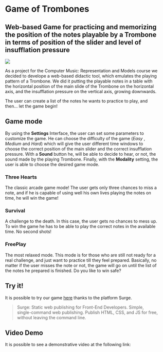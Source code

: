 # Game of Trombones
## Web-based Game for practicing and memorizing the position of the notes playable by a Trombone in terms of position of the slider and level of insufflation pressure

![](imgs/IMG1.jpeg)

As a project for the Computer Music: Representation and Models course we decided to develope a web-based didactic tool, which emulates the playing pattern of a Trombone. We did it putting the playable notes in a table with the horizontal position of the main slide of the Trombone on the horizontal axis, and the insufflation pressure on the vertical axis, growing downwards.

The user can create a list of the notes he wants to practice to play, and then... let the game begin!

## Game mode

By using the **Settings** Interface, the user can set some parameters to customize the game. He can choose the difficulty of the game (*Easy*
, *Medium* and *Hard*) which will give the user different time windows to choose the correct position of the main slider and the correct insufflation pressure. With a **Sound** button he, will be able to decide to hear, or not, the sound made by the playing Trombone. Finally, with the **Modality** setting, the user is able to choose the desired game mode.

### Three Hearts

The classic arcade game mode! The user gets only three chances to miss a note, and if he is capable of using well his own lives playing the notes on time, he will win the game!

### Survival

A challenge to the death. In this case, the user gets no chances to mess up. To win the game he has to be able to play the correct notes in the available time. No second shots!

### FreePlay

The most relaxed mode. This mode is for those who are still not ready for a real challenge, and just want to practice till they feel prepared. Basically, no matter if the user misses the note or not, the game will go on until the list of the notes he prepared is finished. Do you like to win safe? 

## Try it!

It is possible to try our game [here]() thanks to the platform Surge.

>Surge: Static web publishing for Front-End Developers. Simple, single-command web publishing. Publish HTML, CSS, and JS for free, without leaving the command line.

## Video Demo

It is possible to see a demonstrative video at the following link: 

